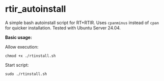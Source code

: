 # rtir_autoinstall

A simple bash autoinstall script for RT+RTIR. Uses `cpanminus` instead of `cpan` for quicker installation.
Tested with Ubuntu Server 24.04.

**Basic usage:**

Allow execution:

```
chmod +x ./rtinstall.sh
```
Start script:
```
sudo ./rtinstall.sh
```
